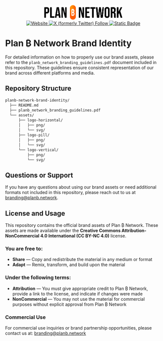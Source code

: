 <div align="center">
  <a href="https://planb.network">
    <picture>
      <source srcset="./assets/logo-horizontal/png/black and orange gradient.png" media="(prefers-color-scheme: light)">
      <source srcset="./assets/logo-horizontal/png/white and orange gradient.png" media="(prefers-color-scheme: dark)">
      <img src="./assets/logo-horizontal/png/black and orange gradient.png" alt="PBN Logo" width="50%">
    </picture>
  </a>
</div>

<div align="center">
  <a href="https://planb.network/">
    <img alt="Website" src="https://img.shields.io/website?up_message=online&down_message=offline&url=https%3A%2F%2Fplanb.network&logo=website&label=%F0%9F%8C%90%20Website&color=ff5c00">
  </a>
  <a href="https://twitter.com/planb_network">
    <img alt="X (formerly Twitter) Follow" src="https://img.shields.io/twitter/follow/planb_network">
  </a>
  <a href="https://t.me/PlanBNetwork_ContentBuilder">
    <img alt="Static Badge" src="https://img.shields.io/badge/community-telegram-blue?logo=telegram">
  </a>
</div>

# Plan ₿ Network Brand Identity

For detailed information on how to properly use our brand assets, please refer to the `planb_network_branding_guidelines.pdf` document included in this repository. These guidelines ensure consistent representation of our brand across different platforms and media.

## Repository Structure

```
planb-network-brand-identity/
  ├── README.md
  ├── planb_network_branding_guidelines.pdf
  └── assets/
      ├── logo-horizontal/
      │   ├── png/
      │   └── svg/
      ├── logo-pill/
      │   ├── png/
      │   └── svg/
      └── logo-vertical/
          ├── png/
          └── svg/
```

## Questions or Support

If you have any questions about using our brand assets or need additional formats not included in this repository, please reach out to us at branding@planb.network.

## License and Usage

This repository contains the official brand assets of Plan ₿ Network. These assets are made available under the **Creative Commons Attribution-NonCommercial 4.0 International (CC BY-NC 4.0)** license.

### You are free to:

- **Share** — Copy and redistribute the material in any medium or format
- **Adapt** — Remix, transform, and build upon the material

### Under the following terms:

- **Attribution** — You must give appropriate credit to Plan ₿ Network, provide a link to the license, and indicate if changes were made
- **NonCommercial** — You may not use the material for commercial purposes without explicit approval from Plan ₿ Network

### Commercial Use

For commercial use inquiries or brand partnership opportunities, please contact us at: branding@planb.network
